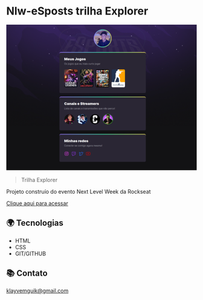 # Nlw-eSposts trilha Explorer

![preview](./ProjetoEsport/assets/lest.png)

> Trilha Explorer

Projeto construío do
evento Next Level Week
da Rockseat

[Clique aqui para acessar](https://klayvemguimaraes.github.io/ProjetoEsport/Nlw-Explorer/nlw.html)


## 🌍 Tecnologias

- HTML
- CSS
- GIT/GITHUB

## 📚 Contato

klayvemguik@gmail.com
